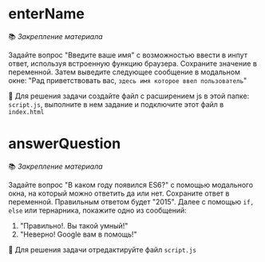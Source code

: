 # enterName

📚 _Закрепление материала_

Задайте вопрос "Введите ваше имя" с возможностью ввести в инпут ответ, используя встроенную функцию браузера. Сохраните значение в переменной. Затем выведите следующее сообщение в модальном окне: "Рад приветствовать вас, `здесь имя которое ввел пользователь`"

📝 Для решения задачи создайте файл с расширением js в этой папке: `script.js`, выполните в нем задание и подключите этот файл в `index.html`


# answerQuestion 

📚 _Закрепление материала_

Задайте вопрос "В каком году появился ES6?" с помощью модального окна, на который можно ответить да или нет.
Сохраните ответ в переменной. Правильным ответом будет "2015". 
Далее с помощью `if, else` или тернарника, покажите одно из сообщений: 
1) "Правильно!. Вы такой умный!"
2) "Неверно! Google вам в помощь!"

📝 Для решения задачи отредактируйте файл `script.js`


